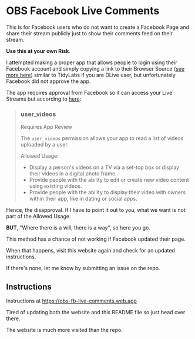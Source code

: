 # OBS Facebook Live Comments

This is for Facebook users who do not want to create a Facebook Page and share their stream publicly just to show their comments feed on their stream.

**Use this at your own Risk**.

I attempted making a proper app that allows people to login using their Facebook account and simply copying a link to their Browser Source ([see more here](https://github.com/xxRockOnxx/obs-fb-live-comments/issues/2)) similar to TidyLabs if you are DLive user, but unfortunately Facebook did not approve the app.

The app requires approval from Facebook so it can access your Live Streams but according to [here](https://developers.facebook.com/docs/facebook-login/permissions/#reference-user_videos):

> ### user_videos
>
> Requires App Review
>
> The `user_videos` permission allows your app to read a list of videos uploaded by a user.
>
>  Allowed Usage:
>  - Display a person's videos on a TV via a set-top box or display their videos in a digital photo frame.
>  - Provide people with the ability to edit or create new video content using existing videos.
>  - Provide people with the ability to display their video with owners within their app, like in dating or social apps.

Hence, the disapproval. If I have to point it out to you, what we want is not part of the Allowed Usage.

**BUT**, "Where there is a will, there is a way", so here you go.

This method has a chance of not working if Facebook updated their page.

When that happens, visit this website again and check for an updated instructions.

If there's none, let me know by submitting an issue on the repo.


## Instructions
Instructions at https://obs-fb-live-comments.web.app

Tired of updating both the website and this README file so just head over there.

The website is much more visited than the repo.
